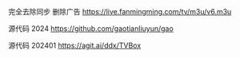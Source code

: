 完全去除同步  删除广告
https://live.fanmingming.com/tv/m3u/v6.m3u

源代码  2024
https://github.com/gaotianliuyun/gao


源代码 202401
https://agit.ai/ddx/TVBox
